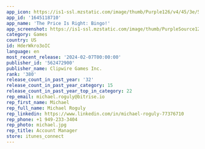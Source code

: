 ```yaml
---
app_icon: https://is1-ssl.mzstatic.com/image/thumb/Purple126/v4/45/3e/53/453e5318-7d66-a0e0-6872-96ae65dabce5/AppIcon-1x_U007emarketing-0-7-0-85-220.png/1024x1024bb.png
app_id: '1645118710'
app_name: 'The Price Is Right: Bingo!'
app_screenshot: https://is1-ssl.mzstatic.com/image/thumb/PurpleSource126/v4/2b/70/c2/2b70c2b2-0909-1f5b-9900-c1479ddbd266/7261fec7-d214-4128-b934-7b4640b1612b_tpir_asoscreenshots_specialevents_en_static_2688x1242_0000_Cover.png/2688x1242bb.png
category: Games
country: US
id: HderWkro3oIC
language: en
most_recent_release: '2024-02-07T00:00:00'
publisher_id: '562472900'
publisher_name: Clipwire Games Inc.
rank: '380'
release_count_in_past_year: '32'
release_count_in_past_year_category: 15
release_count_in_past_year_top_in_category: 22
rep_email: michael.roguly@bitrise.io
rep_first_name: Michael
rep_full_name: Michael Roguly
rep_linkedin: https://www.linkedin.com/in/michael-roguly-77376710
rep_phone: +1 949-233-3404
rep_photo: michael.jpg
rep_title: Account Manager
store: itunes_connect
---
```

